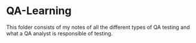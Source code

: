 # QA-Learning

This folder consists of my notes of all the different types of QA testing and what a QA analyst is responsible of testing.
